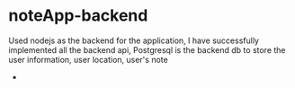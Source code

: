 # noteApp-backend

Used nodejs as the backend for the application, I have successfully implemented all the backend api, Postgresql is the backend db to store the user information, user location, user's note
* ``
  `` 
